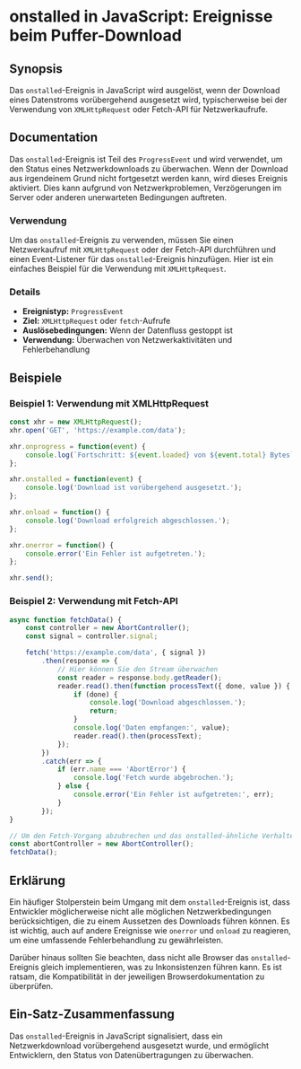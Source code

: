 <!--
Meta Description: # onstalled in JavaScript: Ereignisse beim Puffer-Download ## Synopsis Das `onstalled`-Ereignis in JavaScript wird ausgelöst, wenn der Download eines ...
Meta Keywords: onstalled, ist, ereignis, console, das
-->

# onstalled in JavaScript: Ereignisse beim Puffer-Download

## Synopsis
Das `onstalled`-Ereignis in JavaScript wird ausgelöst, wenn der Download eines Datenstroms vorübergehend ausgesetzt wird, typischerweise bei der Verwendung von `XMLHttpRequest` oder Fetch-API für Netzwerkaufrufe.

## Documentation
Das `onstalled`-Ereignis ist Teil des `ProgressEvent` und wird verwendet, um den Status eines Netzwerkdownloads zu überwachen. Wenn der Download aus irgendeinem Grund nicht fortgesetzt werden kann, wird dieses Ereignis aktiviert. Dies kann aufgrund von Netzwerkproblemen, Verzögerungen im Server oder anderen unerwarteten Bedingungen auftreten.

### Verwendung
Um das `onstalled`-Ereignis zu verwenden, müssen Sie einen Netzwerkaufruf mit `XMLHttpRequest` oder der Fetch-API durchführen und einen Event-Listener für das `onstalled`-Ereignis hinzufügen. Hier ist ein einfaches Beispiel für die Verwendung mit `XMLHttpRequest`.

### Details
- **Ereignistyp:** `ProgressEvent`
- **Ziel:** `XMLHttpRequest` oder `fetch`-Aufrufe
- **Auslösebedingungen:** Wenn der Datenfluss gestoppt ist
- **Verwendung:** Überwachen von Netzwerkaktivitäten und Fehlerbehandlung

## Beispiele
### Beispiel 1: Verwendung mit XMLHttpRequest
```javascript
const xhr = new XMLHttpRequest();
xhr.open('GET', 'https://example.com/data');

xhr.onprogress = function(event) {
    console.log(`Fortschritt: ${event.loaded} von ${event.total} Bytes`);
};

xhr.onstalled = function(event) {
    console.log('Download ist vorübergehend ausgesetzt.');
};

xhr.onload = function() {
    console.log('Download erfolgreich abgeschlossen.');
};

xhr.onerror = function() {
    console.error('Ein Fehler ist aufgetreten.');
};

xhr.send();
```

### Beispiel 2: Verwendung mit Fetch-API
```javascript
async function fetchData() {
    const controller = new AbortController();
    const signal = controller.signal;

    fetch('https://example.com/data', { signal })
        .then(response => {
            // Hier können Sie den Stream überwachen
            const reader = response.body.getReader();
            reader.read().then(function processText({ done, value }) {
                if (done) {
                    console.log('Download abgeschlossen.');
                    return;
                }
                console.log('Daten empfangen:', value);
                reader.read().then(processText);
            });
        })
        .catch(err => {
            if (err.name === 'AbortError') {
                console.log('Fetch wurde abgebrochen.');
            } else {
                console.error('Ein Fehler ist aufgetreten:', err);
            }
        });
}

// Um den Fetch-Vorgang abzubrechen und das onstalled-ähnliche Verhalten zu simulieren
const abortController = new AbortController();
fetchData();
```

## Erklärung
Ein häufiger Stolperstein beim Umgang mit dem `onstalled`-Ereignis ist, dass Entwickler möglicherweise nicht alle möglichen Netzwerkbedingungen berücksichtigen, die zu einem Aussetzen des Downloads führen können. Es ist wichtig, auch auf andere Ereignisse wie `onerror` und `onload` zu reagieren, um eine umfassende Fehlerbehandlung zu gewährleisten. 

Darüber hinaus sollten Sie beachten, dass nicht alle Browser das `onstalled`-Ereignis gleich implementieren, was zu Inkonsistenzen führen kann. Es ist ratsam, die Kompatibilität in der jeweiligen Browserdokumentation zu überprüfen.

## Ein-Satz-Zusammenfassung
Das `onstalled`-Ereignis in JavaScript signalisiert, dass ein Netzwerkdownload vorübergehend ausgesetzt wurde, und ermöglicht Entwicklern, den Status von Datenübertragungen zu überwachen.